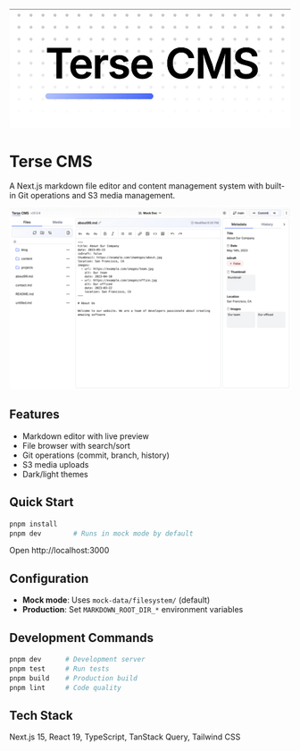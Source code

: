 ![Terse CMS logo](/logo.png?raw=true)

# Terse CMS

A Next.js markdown file editor and content management system with built-in Git operations and S3 media management.

![Screenshot of Terse CMS UI](/screenshot.png?raw=true)

## Features

- Markdown editor with live preview
- File browser with search/sort
- Git operations (commit, branch, history)
- S3 media uploads
- Dark/light themes

## Quick Start

```bash
pnpm install
pnpm dev        # Runs in mock mode by default
```

Open http://localhost:3000

## Configuration

- **Mock mode**: Uses `mock-data/filesystem/` (default)
- **Production**: Set `MARKDOWN_ROOT_DIR_*` environment variables

## Development Commands

```bash
pnpm dev      # Development server
pnpm test     # Run tests
pnpm build    # Production build
pnpm lint     # Code quality
```

## Tech Stack

Next.js 15, React 19, TypeScript, TanStack Query, Tailwind CSS
